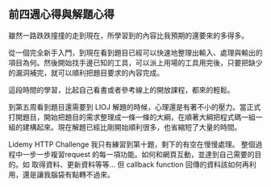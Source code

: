 ## 前四週心得與解題心得

雖然一路跌跌撞撞的走到現在，所學習到的內容比我預期的還要來的多得多。

從一個完全新手入門，到現在看到題目已經可以快速地整理出輸入、處理與輸出的項目為何。然後開始找手邊已知的工具，可以派上用場的工具用完後，只要把缺少的漏洞補完，就可以順利把題目要求的內容完成。

這段時間的學習，比起自己看書或者參考線上的開放課程，都來的輕鬆。

到第五周看到題目還需要到 LIOJ 解題的時候，心理還是有著不小的壓力。當正式打開題目，開始把題目的需求整理成一條一條的大綱，在順著大綱把程式碼一組一組的建構起來。現在解題已經比剛開始順利很多，也省縮短了大量的時間。

Lidemy HTTP Challenge 我只有練習到第十題，剩下的有空在慢慢處理。
整個過程中一步一步複習request 的每一項功能。如何和網頁互動，並達到自己需要的目的。如 取得資料、更新資料等等...
但 callback function 回傳的資料該如何再利用，還是讓我腦袋有點轉不過來。
